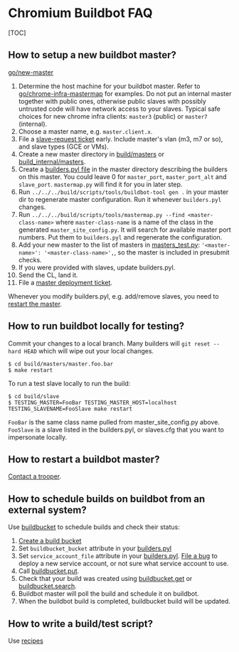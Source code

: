 # Chromium Buildbot FAQ

[TOC]

## How to setup a new buildbot master?

[go/new-master](http://go/new-master)

1. Determine the host machine for your buildbot master.
   Refer to [go/chrome-infra-mastermap] for examples.
   Do not put an internal master together with public ones, otherwise public
   slaves with possibly untrusted code will have network access to your slaves.
   Typical safe choices for new chrome infra clients: `master3` (public) or
   `master7` (internal).
1. Choose a master name, e.g. `master.client.x`.
1. File a [slave-request ticket] early.  Include master's vlan (m3, m7 or so),
   and slave types (GCE or VMs).
1. Create a new master directory in
   [build/masters](https://chromium.googlesource.com/chromium/tools/build/+/master/masters/) or
   [build_internal/masters](https://chrome-internal.googlesource.com/chrome/tools/build/+/master/masters/).
1. Create a [builders.pyl file](builders.pyl.md) in the master directory
   describing the builders on this master.  You could leave 0 for
   `master_port`, `master_port_alt` and `slave_port`.  `mastermap.py` will find
   it for you in later step.
1. Run `../../../build/scripts/tools/buildbot-tool gen .` in your master dir
   to regenerate master configuration. Run it whenever `builders.pyl` changes.
1. Run `../../../build/scripts/tools/mastermap.py --find <master-class-name>`
   where `master-class-name` is
   a name of the class in the generated `master_site_config.py`.
   It will search for available master port numbers.
   Put them to `builders.pyl` and regenerate the configuration.
1. Add your new master to the list of masters in [masters_test.py]:
   `'<master-name>': '<master-class-name>',`,
   so the master is included in presubmit checks.
1. If you were provided with slaves, update builders.pyl.
1. Send the CL, land it.
1. File a [master deployment ticket].

Whenever you modify builders.pyl, e.g. add/remove slaves, you need to
[restart the master].

## How to run buildbot locally for testing?

Commit your changes to a local branch. Many builders will `git reset --hard
HEAD` which will wipe out your local changes.

    $ cd build/masters/master.foo.bar
    $ make restart

To run a test slave locally to run the build:

    $ cd build/slave
    $ TESTING_MASTER=FooBar TESTING_MASTER_HOST=localhost TESTING_SLAVENAME=FooSlave make restart

`FooBar` is the same class name pulled from master_site_config.py above.
`FooSlave` is a slave listed in the builders.pyl, or slaves.cfg that you want to
impersonate locally.

## How to restart a buildbot master?

[Contact a trooper](https://chromium.googlesource.com/infra/infra/+/master/doc/users/contacting_troopers.md).

## How to schedule builds on buildbot from an external system?

Use [buildbucket](/appengine/cr-buildbucket/README.md) to schedule builds and
check their status:

1.  [Create a build bucket](/appengine/cr-buildbucket/doc/faq.md)
1.  Set `buildbucket_bucket` attribute in your [builders.pyl](builders.pyl.md)
1.  Set `service_account_file` attribute in your
    [builders.pyl](builders.pyl.md). [File a bug][master-service-account-bug] to
    deploy a new service account, or not sure what service account to use.
1.  Call [buildbucket.put].
1.  Check that your build was created using [buildbucket.get] or
    [buildbucket.search].
1.  Buildbot master will poll the build and schedule it on buildbot.
1.  When the buildbot build is completed, buildbucket build will be updated.

## How to write a build/test script?

Use [recipes](../../recipes.md)


[buildbucket.put]: https://cr-buildbucket.appspot.com/_ah/api/explorer/#p/buildbucket/v1/buildbucket.put
[buildbucket.get]: https://cr-buildbucket.appspot.com/_ah/api/explorer/#p/buildbucket/v1/buildbucket.get
[buildbucket.search]: https://cr-buildbucket.appspot.com/_ah/api/explorer/#p/buildbucket/v1/buildbucket.search
[go/bug-a-trooper]: http://go/bug-a-trooper
[master-service-account-bug]: https://code.google.com/p/chromium/issues/entry?cc=nodir@chromium.org&labels=Infra-Buildbucket,Restrict-View-Google&summary=Service%20account%20[short%20name]%20for%20master.[master_name]&comment=Please%20provide%20a%20service%20account%20json%20key%20file%20%22service-account-[short%20name].json%22%20for%20[master%20name]%0A%0APlease%20remove%20Restrict-View-Google%20label%20if%20this%20not%20for%20an%20internal%20master.

[buildbot-tool]: https://chromium.googlesource.com/chromium/tools/build/+/master/scripts/tools/buildbot-tool
[slave-request ticket]: https://code.google.com/p/chromium/issues/entry?labels=Type-Bug,Pri-2,Infra-Labs,Restrict-View-Google&summary=[Slave%20request]%20for%20%3Cmaster%20name%3E&comment=Request%20for%20new%20slaves%20for%20master%20%3Cmaster-name%3E.%0A%0AQuantity:%0AOS:%0AVersion:%20default%0ABitness:%20default%20%0AExample:%20%3Cspecify%20an%20example%20slave%3E%0A%0ARepeat%20this%20block%20if%20you%20need%20different%20configurations.
[master deployment ticket]: https://code.google.com/p/chromium/issues/entry?labels=Type-Bug,Pri-2,Infra-Labs,Restrict-View-Google&summary=[Deploy%20master]%20%3Cmaster%20name%3E&comment=Please%20deploy%20master%20%3Cmaster-name%3E.%20It%20is%20committed%20to%20%3Cgitiles%20link%20to%20master,%20e.g.%20https://chromium.googlesource.com/chromium/tools/build/+/master/masters/master.tryserver.blink%3E%0A%0AFor%20admins:%20this%20typically%20includes%20%0A*%20configuring%20the%20reverse%20proxy%20on%20chromegw%0A*%20adding%20a%20.dbconfig.%0A*%20starting%20the%20master%20for%20the%20first%20time.
[go/chrome-infra-mastermap]: http://go/chrome-infra-mastermap
[restart the master]: contacting_troopers.md
[masters_test.py]: https://chromium.googlesource.com/chromium/tools/build/+/master/tests/masters_test.py

